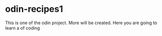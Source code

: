 # odin-recipes1 
This is one of the odin project. 
More will be created. 
Here you are going to learn a of coding
